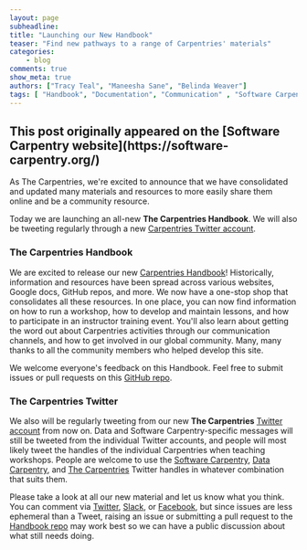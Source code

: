 ```yaml
---
layout: page
subheadline:
title: "Launching our New Handbook"
teaser: "Find new pathways to a range of Carpentries' materials"
categories:
    - blog
comments: true
show_meta: true
authors: ["Tracy Teal", "Maneesha Sane", "Belinda Weaver"]
tags: [ "Handbook", "Documentation", "Communication" , "Software Carpentry"]
---
```


<h2>This post originally appeared on the [Software Carpentry website](https://software-carpentry.org/)</h2>

As The Carpentries, we're excited to announce that we have consolidated and updated many
materials and resources to more easily share them online and be a community resource.

Today we are launching an all-new **The Carpentries Handbook**. We will also be tweeting regularly through a
new [Carpentries Twitter account](https://twitter.com/thecarpentries).

### The Carpentries Handbook

We are excited to release our new [Carpentries Handbook](http://docs.carpentries.org/)! Historically, information and resources
have been spread across various websites, Google docs, GitHub repos, and more. We now have a one-stop shop
that consolidates all these resources. In one place, you can now find information on how to run a workshop,
how to develop and maintain lessons, and how to participate in an instructor training event.
You'll also learn about getting the word out about Carpentries activities through our communication channels,
and how to get involved in our global community. Many, many thanks to all the community members who helped develop this site.

We welcome everyone's feedback on this Handbook. Feel free to submit issues or pull
requests on this [GitHub repo](https://github.com/carpentries/handbook/).

### The Carpentries Twitter

We also will be regularly tweeting from our new **The Carpentries** [Twitter account](https://twitter.com/thecarpentries) from now on.
Data and Software Carpentry-specific messages will still be tweeted from the individual Twitter accounts, and people will most likely tweet the handles of the
individual Carpentries when teaching workshops. People are welcome to use the [Software Carpentry](https://twitter.com/swcarpentry),
[Data Carpentry](https://twitter.com/datacarpentry), and [The Carpentries](https://twitter.com/thecarpentries) Twitter handles
in whatever combination that suits them.

Please take a look at all our new material and let us know what you think. You can comment
via [Twitter](https://twitter.com/thecarpentries),
[Slack](https://swc-slack-invite.herokuapp.com), or [Facebook](https://www.facebook.com/carpentries), but since
issues are less ephemeral than a Tweet, raising an issue or submitting a pull request
to the [Handbook repo](https://github.com/carpentries/handbook) may work best
so we can have a public discussion about what still needs doing.
